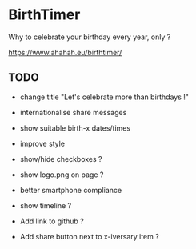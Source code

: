 # BirthTimer

Why to celebrate your birthday every year, only ?

https://www.ahahah.eu/birthtimer/

## TODO

- change title "Let's celebrate more than birthdays !"
- internationalise share messages
- show suitable birth-x dates/times

- improve style
- show/hide checkboxes ?
- show logo.png on page ?
- better smartphone compliance
- show timeline ?
- Add link to github ?
- Add share button next to x-iversary item ?

